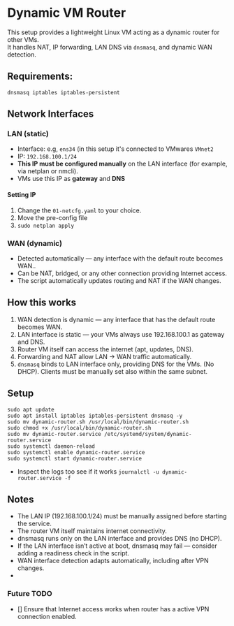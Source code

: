 # Dynamic VM Router
This setup provides a lightweight Linux VM acting as a dynamic router for other VMs.  
It handles NAT, IP forwarding, LAN DNS via `dnsmasq`, and dynamic WAN detection.

## Requirements:
`dnsmasq iptables iptables-persistent`

## Network Interfaces
### LAN (static)
- Interface: e.g, `ens34` (in this setup it's connected to VMwares `VMnet2`
- IP: `192.168.100.1/24`
- **This IP must be configured manually** on the LAN interface (for example, via netplan or nmcli).
- VMs use this IP as **gateway** and **DNS**
#### Setting IP
1. Change the `01-netcfg.yaml` to your choice.
2. Move the pre-config file
3. `sudo netplan apply`
### WAN (dynamic)
- Detected automatically — any interface with the default route becomes WAN..
- Can be NAT, bridged, or any other connection providing Internet access.
- The script automatically updates routing and NAT if the WAN changes.

## How this works
1. WAN detection is dynamic — any interface that has the default route becomes WAN.
2. LAN interface is static — your VMs always use 192.168.100.1 as gateway and DNS.
3. Router VM itself can access the internet (apt, updates, DNS).
4. Forwarding and NAT allow LAN → WAN traffic automatically.
5. `dnsmasq` binds to LAN interface only, providing DNS for the VMs. (No DHCP). Clients must be manually set also within the same subnet.

## Setup
```
sudo apt update
sudo apt install iptables iptables-persistent dnsmasq -y
sudo mv dynamic-router.sh /usr/local/bin/dynamic-router.sh
sudo chmod +x /usr/local/bin/dynamic-router.sh
sudo mv dynamic-router.service /etc/systemd/system/dynamic-router.service
sudo systemctl daemon-reload
sudo systemctl enable dynamic-router.service
sudo systemctl start dynamic-router.service
```
- Inspect the logs too see if it works `journalctl -u dynamic-router.service -f`

## Notes
- The LAN IP (192.168.100.1/24) must be manually assigned before starting the service.
- The router VM itself maintains internet connectivity.
- dnsmasq runs only on the LAN interface and provides DNS (no DHCP).
- If the LAN interface isn’t active at boot, dnsmasq may fail — consider adding a readiness check in the script.
- WAN interface detection adapts automatically, including after VPN changes.
- 
### Future TODO
- [] Ensure that Internet access works when router has a active VPN connection enabled.

